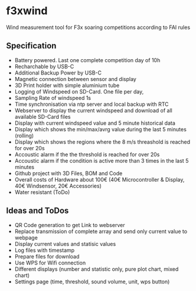 # f3xwind
Wind measurement tool for F3x soaring competitions according to FAI rules

## Specification

* Battery powered. Last one complete competition day of 10h
* Recharchable by USB-C
* Additional Backup Power by USB-C
* Magnetic connection between sensor and display
* 3D Print holder with simple aluminium tube
* Logging of Windspeed on SD-Card. One file per day,
* Sampling Rate of windspeed 1s
* Time synchronisation via ntp server and local backup with RTC 
* Webserver to display the current windspeed and download of all available SD-Card files
* Display with current windspeed value and 5 minute historical data
* Display which shows the min/max/avrg value during the last 5 minutes (rolling)
* Display which shows the regions where the 8 m/s threashold is reached for over 20s
* Accoustic alarm if the the threshold is reached for over 20s
* Accoustic alarm if the condition is active more than 3 times in the last 5 minutes
* Github project with 3D Files, BOM and Code
* Overall costs of Hardware about 100€ (40€ Microcontroller & Display, 40€ Windsensor, 20€ Accessories)
* Water resistant (ToDo)

## Ideas and ToDos

* QR Code generation to get Link to webserver
* Replace transmission of complete array and send only current value to webpage
* Display current values and statisic values
* Log files with timestamp
* Prepare files for download 
* Use WPS for Wifi connection
* Different displays (number and statistic only, pure plot chart, mixed chart)
* Settings page (time, threshold, sound volume, unit, wps button)